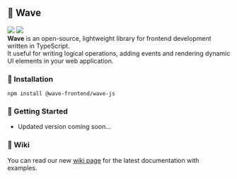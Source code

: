 ## 🌊 Wave
<img src="https://img.shields.io/badge/version-v1.0.5-blue"/> <img src="https://img.shields.io/badge/license-MIT-green"/><br/>
**Wave** is an open-source, lightweight library for frontend development written in TypeScript.<br/>
It useful for writing logical operations, adding events and rendering dynamic UI elements in your web application.

### 📄 Installation
```
npm install @wave-frontend/wave-js
```

### 👋 Getting Started
- Updated version coming soon...

### 📖 Wiki
You can read our new [wiki page](https://github.com/flowxrc/wave/wiki) for the latest documentation with examples.